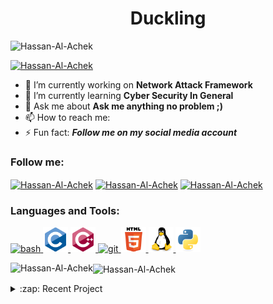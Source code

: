 <h1 align="center">Duckling</h1>

<p align="left"> <img src="https://komarev.com/ghpvc/?username=Hassan-Al-Achek&label=Profile%20views&color=1c1c1c&style=flat" alt="Hassan-Al-Achek" /> </p>
<p align="left"> <a href="https://github.com/ryo-ma/github-profile-trophy"><img src="https://github-profile-trophy.vercel.app/?username=Hassan-Al-Achek&theme=onedark&row=1&column=5" alt="Hassan-Al-Achek" /></a> </p>

- 🔭 I’m currently working on **Network Attack Framework**
- 🌱 I’m currently learning **Cyber Security In General**
- 💬 Ask me about **Ask me anything no problem ;)**
- 📫 How to reach me: 
- ⚡ Fun fact: ***Follow me on  my social media account***


<h3 align="left">Follow me:</h3>
<p align="left">
<a href="https://twitter.com/Cy83r3vil" target="blank"><img align="center" src="https://cdn.jsdelivr.net/npm/simple-icons@3.0.1/icons/twitter.svg" alt="Hassan-Al-Achek" height="30" width="40" /></a>
<a href="https://www.instagram.com/take.rey/" target="blank"><img align="center" src="https://cdn.jsdelivr.net/npm/simple-icons@3.0.1/icons/instagram.svg" alt="Hassan-Al-Achek" height="30" width="40" /></a>
<a href="https://t.me/Duckling" target="blank"><img align="center" src="https://cdn.jsdelivr.net/npm/simple-icons@3.0.1/icons/telegram.svg" alt="Hassan-Al-Achek" height="30" width="40" /></a>
</p>

<h3 align="left">Languages and Tools:</h3>
<p align="left">
<a href="https://www.gnu.org/software/bash/" target="_blank"> <img src="https://www.vectorlogo.zone/logos/gnu_bash/gnu_bash-icon.svg" alt="bash" width="40" height="40"/> </a> 
<a href="https://www.cprogramming.com/" target="_blank"> <img src="https://raw.githubusercontent.com/devicons/devicon/master/icons/c/c-original.svg" alt="c" width="40" height="40"/> </a>
<a href="https://www.w3schools.com/cpp/" target="_blank"> <img src="https://raw.githubusercontent.com/devicons/devicon/master/icons/cplusplus/cplusplus-original.svg" alt="cplusplus" width="40" height="40"/> </a>
<a href="https://git-scm.com/" target="_blank"> <img src="https://www.vectorlogo.zone/logos/git-scm/git-scm-icon.svg" alt="git" width="40" height="40"/> </a> 
<a href="https://www.w3.org/html/" target="_blank"> <img src="https://raw.githubusercontent.com/devicons/devicon/master/icons/html5/html5-original-wordmark.svg" alt="html5" width="40" height="40"/> </a> 
<a href="https://www.linux.org/" target="_blank"> <img src="https://raw.githubusercontent.com/devicons/devicon/master/icons/linux/linux-original.svg" alt="linux" width="40" height="40"/> </a> 
<a href="https://www.python.org" target="_blank"> <img src="https://raw.githubusercontent.com/devicons/devicon/master/icons/python/python-original.svg" alt="python" width="40 "height="40"/> </a>
</p>
 
<p><img align="left" src="https://github-readme-stats.vercel.app/api/top-langs?username=Hassan-Al-Achek&show_icons=true&theme=radical&hide_border=true&locale=en&layout=compact" alt="Hassan-Al-Achek" /></p>
<p><img align="center" src="https://github-readme-stats.vercel.app/api?username=Hassan-Al-Achek&show_icons=true&theme=radical&hide_border=true" alt="Hassan-Al-Achek" /></p>


<details>
  <summary>:zap: Recent Project </summary>
  
<!--START_SECTION:activity-->
1. Netdeath [#netdeath](https://github.com/Hassan-Al-Achek/netdeath.git)
2. Leaker [#Leaker](https://github.com/Hassan-Al-Achek/Leaker.git)
3. Method [#Method](https://github.com/Hassan-Al-Achek/Method.git)
4. Linux Privilege Escalation [#Privesc](https://github.com/Hassan-Al-Achek/LinuxPrivilegeEscalation.git)
<!--END_SECTION:activity-->

</details>

